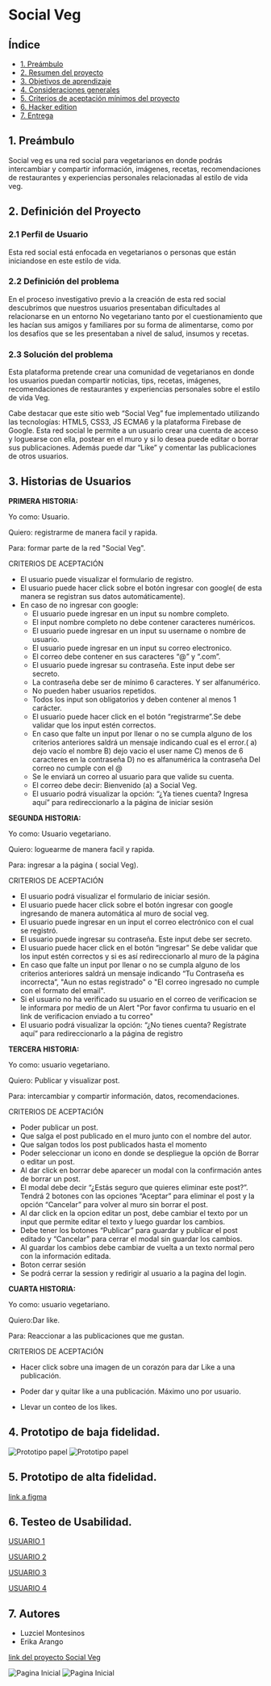 # Social Veg 


## Índice

* [1. Preámbulo](#1-preámbulo)
* [2. Resumen del proyecto](#2-Definición-del-Proyecto)
* [3. Objetivos de aprendizaje](#3-Historias-de-Usuarios)
* [4. Consideraciones generales](#4-Prototipo-de-baja-fidelidad)
* [5. Criterios de aceptación mínimos del proyecto](#5-Prototipo-de-alta-fidelidad.)
* [6. Hacker edition](#6-Testeo-de-Usabilidad)
* [7. Entrega](#7-Autores)

## 1. Preámbulo

Social veg es una red social para vegetarianos en donde  podrás intercambiar y compartir  información, imágenes, recetas, recomendaciones de restaurantes y experiencias personales relacionadas al estilo de vida veg.

## 2. Definición del Proyecto

### 2.1 Perfil de Usuario

Esta red social está enfocada en vegetarianos o personas que están iniciandose en este estilo de vida.

### 2.2 Definición del problema

En el proceso investigativo previo a la creación de esta red social descubrimos que nuestros usuarios presentaban dificultades al relacionarse en un entorno No vegetariano tanto por el cuestionamiento que les hacían sus amigos y familiares por su forma de alimentarse, como por los desafíos que se les presentaban a nivel de salud, insumos y recetas.

### 2.3 Solución del problema

Esta plataforma pretende crear una comunidad de vegetarianos en donde los usuarios puedan compartir noticias, tips, recetas, imágenes, recomendaciones de restaurantes y experiencias personales sobre el estilo de vida Veg.

Cabe destacar que este sitio web “Social Veg” fue implementado utilizando las tecnologías: HTML5, CSS3, JS ECMA6 y la plataforma Firebase de Google. Esta red social le permite a un usuario crear una cuenta de acceso y loguearse con ella, postear en el muro y si lo desea puede editar o borrar sus publicaciones.  Además puede dar “Like” y comentar las publicaciones de otros usuarios.


## 3. Historias de Usuarios

**PRIMERA HISTORIA:**

Yo como: Usuario.

Quiero: registrarme de manera facil y rapida.

Para: formar parte de la red "Social Veg".


CRITERIOS DE ACEPTACIÓN

* El usuario puede visualizar el formulario de registro.
* El usuario puede hacer click sobre el botón ingresar con google( de esta manera se registran sus datos automáticamente).
* En caso de no ingresar con google:
  - El usuario puede ingresar en un input su nombre completo.
  - El input nombre completo no debe contener caracteres numéricos.
  - El usuario puede ingresar en un input su username o nombre de usuario.
  - El usuario puede ingresar en un input su correo electronico.
  - El correo debe contener en sus caracteres “@” y  “.com”.
  - El usuario puede ingresar su contraseña. Este input debe ser secreto.
  - La contraseña debe ser de mínimo 6 caracteres. Y ser alfanumérico.
  - No pueden haber usuarios repetidos.
  - Todos los input son obligatorios y deben contener al menos 1 carácter.
  - El usuario puede hacer click en el botón “registrarme”.Se debe validar que los input estén correctos.
  - En caso que falte un input por llenar o no se cumpla alguno de los criterios anteriores saldrá un mensaje indicando cual es el error.( a) dejo vacío el nombre B) dejo vacio el user name C) menos de 6 caracteres en la contraseña D) no es alfanumérica la contraseña Del correo no cumple con el @ 
  - Se le enviará un correo al usuario para que valide su cuenta.
  - El correo debe decir: Bienvenido (a) a Social Veg.
  - El usuario podrá visualizar la opción: “¿Ya tienes cuenta? Ingresa aquí” para redireccionarlo a la página de iniciar sesión 

**SEGUNDA HISTORIA:**

Yo como: Usuario vegetariano.

Quiero: loguearme de manera facil y rapida.

Para: ingresar a la página ( social Veg).

CRITERIOS DE ACEPTACIÓN

* El usuario podrá visualizar el formulario de iniciar sesión.
* El usuario puede hacer click sobre el botón ingresar con google ingresando de manera automática al muro de social veg.
* El usuario puede ingresar en un input el correo electrónico con el cual se registró.
* El usuario puede ingresar su contraseña. Este input debe ser secreto.
*  El usuario puede hacer click en el botón “ingresar”
Se debe validar que los input estén correctos y si es así redireccionarlo al muro de la página
* En caso que falte un input por llenar o no se cumpla alguno de los criterios anteriores saldrá un mensaje indicando “Tu Contraseña es incorrecta”, "Aun no estas registrado" o "El correo ingresado no cumple con el formato del email".
* Si el usuario no ha verificado su usuario en el correo de verificacion se le informara por medio de un Alert "Por favor confirma tu usuario en el link de verificacion enviado a tu correo"
* El usuario podrá visualizar la opción: “¿No tienes cuenta? Regístrate aquí” para redireccionarlo a la página de registro

**TERCERA HISTORIA:**

Yo como: usuario vegetariano.

Quiero: Publicar y visualizar post. 

Para: intercambiar y compartir información, datos, recomendaciones.

CRITERIOS DE ACEPTACIÓN

- Poder publicar un post.
- Que salga el post publicado en el muro junto con el nombre del autor.
- Que salgan todos los post publicados hasta el momento
- Poder seleccionar un icono en donde se despliegue la opción de Borrar o editar un post. 
- Al dar click en borrar debe aparecer un modal con la confirmación antes de borrar un post.
- El modal debe decir  “¿Estás seguro que quieres eliminar este post?”. Tendrá 2 botones con las opciones “Aceptar” para eliminar el post y la opción “Cancelar” para volver al muro sin borrar el post. 
- Al dar click en la opcion editar un post, debe cambiar el texto por un input que permite editar el texto y luego guardar los cambios.
- Debe tener los botones “Publicar” para guardar y publicar el post editado y “Cancelar” para cerrar el modal sin guardar los cambios.
- Al guardar los cambios debe cambiar de vuelta a un texto normal pero con la información editada.
- Boton cerrar sesión
- Se podrá cerrar la session y redirigir al usuario a la pagina del login.

**CUARTA HISTORIA:**

Yo como: usuario vegetariano.

Quiero:Dar like.

Para: Reaccionar a las publicaciones que me gustan.

CRITERIOS DE ACEPTACIÓN

- Hacer click sobre una imagen de un corazón para dar Like a una publicación.

- Poder dar y quitar like a una publicación. Máximo uno por usuario.

- Llevar un conteo de los likes.

## 4. Prototipo de baja fidelidad.
![Prototipo papel](src/image/prototipo1.jpeg)
![Prototipo papel](src/image/prototipo2.jpg)

## 5. Prototipo de alta fidelidad.


[link a figma](https://www.figma.com/file/xJuDtxQNQle9gdX8gSa2sU/Social-Veg-Colors?node-id=0%3A1)

## 6. Testeo de Usabilidad.

[USUARIO 1](https://www.loom.com/share/f1d3b6ef531449ecb11128e5cf9eb857)

[USUARIO 2]()

[USUARIO 3]()

[USUARIO 4]()


## 7. Autores
* Luzciel Montesinos
* Erika Arango 

[link del proyecto Social Veg]()


![Pagina Inicial](src/data/image/pantallainicial.png)
![Pagina Inicial](src/data/image/pagina2.png)
